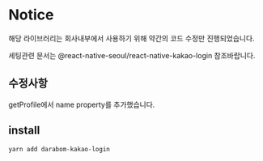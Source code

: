 # Notice

해당 라이브러리는 회사내부에서 사용하기 위해 약간의 코드 수정만 진행되었습니다.

세팅관련 문서는 @react-native-seoul/react-native-kakao-login 참조바랍니다.


## 수정사항

getProfile에서 name property를 추가했습니다.

## install
```bash
yarn add darabom-kakao-login
```
